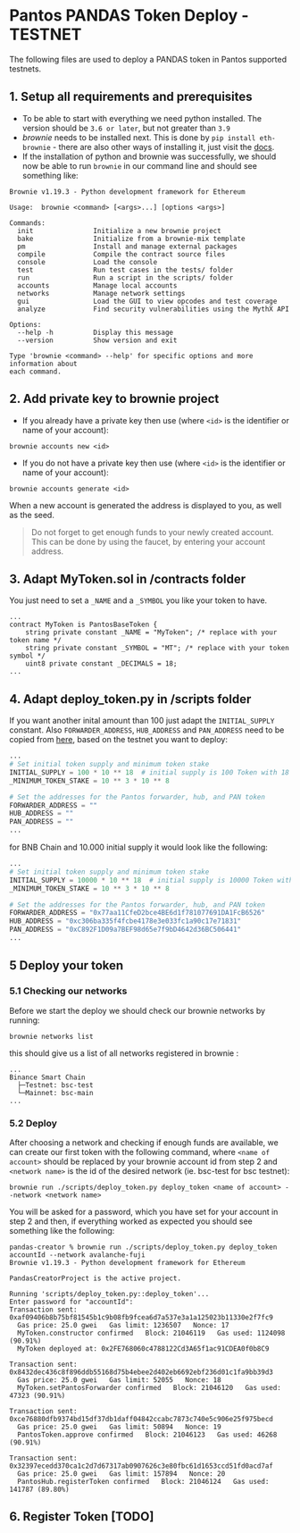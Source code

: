 # Pantos PANDAS Token Deploy - TESTNET
The following files are used to deploy a PANDAS token in Pantos supported testnets. 

## 1. Setup all requirements and prerequisites
* To be able to start with everything we need python installed. The version should be `3.6 or later`, but not greater 
than `3.9`
* _brownie_ needs to be installed next. This is done by `pip install eth-brownie` - 
there are also other ways of installing it, just visit the [docs](https://eth-brownie.readthedocs.io/en/stable/install.html#dependencies).
* If the installation of python and brownie was successfully, we should now be able to run `brownie` in our command line 
and should see something like: 
```shell
Brownie v1.19.3 - Python development framework for Ethereum

Usage:  brownie <command> [<args>...] [options <args>]

Commands:
  init               Initialize a new brownie project
  bake               Initialize from a brownie-mix template
  pm                 Install and manage external packages
  compile            Compile the contract source files
  console            Load the console
  test               Run test cases in the tests/ folder
  run                Run a script in the scripts/ folder
  accounts           Manage local accounts
  networks           Manage network settings
  gui                Load the GUI to view opcodes and test coverage
  analyze            Find security vulnerabilities using the MythX API

Options:
  --help -h          Display this message
  --version          Show version and exit

Type 'brownie <command> --help' for specific options and more information about
each command.
```

## 2. Add private key to brownie project
* If you already have a private key then use (where `<id>` is the identifier or name of your account):
```shell
brownie accounts new <id>
```

* If you do not have a private key then use (where `<id>` is the identifier or name of your account):
```shell
brownie accounts generate <id>
```

When a new account is generated the address is displayed to you, as well as the seed.

>Do not forget to get enough funds to your newly created account. This can be done by using the faucet, by entering your 
> account address.

## 3. Adapt MyToken.sol in /contracts folder
You just need to set a `_NAME` and a `_SYMBOL` you like your token to have.
```solidity
...
contract MyToken is PantosBaseToken {
    string private constant _NAME = "MyToken"; /* replace with your token name */
    string private constant _SYMBOL = "MT"; /* replace with your token symbol */
    uint8 private constant _DECIMALS = 18; 
...
```

## 4. Adapt deploy_token.py in /scripts folder
If you want another inital amount than 100 just adapt the `INITIAL_SUPPLY` constant. Also
`FORWARDER_ADDRESS`, `HUB_ADDRESS` and `PAN_ADDRESS` need to be copied from [here](https://pantos.gitbook.io/technical-documentation/general/deploying-token#overview-of-pantos-blockchain-ids-and-contract-addresses), 
based on the testnet you want to deploy:
```python
...
# Set initial token supply and minimum token stake
INITIAL_SUPPLY = 100 * 10 ** 18  # initial supply is 100 Token with 18 decimals
_MINIMUM_TOKEN_STAKE = 10 ** 3 * 10 ** 8

# Set the addresses for the Pantos forwarder, hub, and PAN token
FORWARDER_ADDRESS = ""
HUB_ADDRESS = ""
PAN_ADDRESS = ""
...
```

for BNB Chain and 10.000 initial supply it would look like the following: 
```python 
...
# Set initial token supply and minimum token stake
INITIAL_SUPPLY = 10000 * 10 ** 18  # initial supply is 10000 Token with 18 decimals
_MINIMUM_TOKEN_STAKE = 10 ** 3 * 10 ** 8

# Set the addresses for the Pantos forwarder, hub, and PAN token
FORWARDER_ADDRESS = "0x77aa11CfeD2bce4BE6d1f781077691DA1FcB6526"
HUB_ADDRESS = "0xc306ba335f4fcbe4178e3e033fc1a90c17e71831"
PAN_ADDRESS = "0xC892F1D09a7BEF98d65e7f9bD4642d36BC506441"
...
```

## 5 Deploy your token
### 5.1 Checking our networks
Before we start the deploy we should check our brownie networks by running: 
```shell 
brownie networks list
```

this should give us a list of all networks registered in brownie : 

```shell 
...
Binance Smart Chain
  ├─Testnet: bsc-test
  └─Mainnet: bsc-main
...
```
### 5.2 Deploy
After choosing a network and checking if enough funds are available, we can create our first token with the following 
command, where `<name of account>` should be replaced by your brownie account id from step 2 and `<network name>` is the 
id of the desired network (ie. bsc-test for bsc testnet): 
```shell 
brownie run ./scripts/deploy_token.py deploy_token <name of account> --network <network name>
```

You will be asked for a password, which you have set for your account in step 2 and then, if everything worked as 
expected you should see something like the following:

```shell
pandas-creator % brownie run ./scripts/deploy_token.py deploy_token accountId --network avalanche-fuji
Brownie v1.19.3 - Python development framework for Ethereum

PandasCreatorProject is the active project.

Running 'scripts/deploy_token.py::deploy_token'...
Enter password for "accountId": 
Transaction sent: 0xaf09406b8b75bf81545b1c9b08fb9fcea6d7a537e3a1a125023b11330e2f7fc9
  Gas price: 25.0 gwei   Gas limit: 1236507   Nonce: 17
  MyToken.constructor confirmed   Block: 21046119   Gas used: 1124098 (90.91%)
  MyToken deployed at: 0x2FE768060c4788122Cd3A65f1ac91CDEA0f0b8C9

Transaction sent: 0x8432dec436c8f896ddb55168d75b4ebee2d402eb6692ebf236d01c1fa9bb39d3
  Gas price: 25.0 gwei   Gas limit: 52055   Nonce: 18
  MyToken.setPantosForwarder confirmed   Block: 21046120   Gas used: 47323 (90.91%)

Transaction sent: 0xce76880dfb9374bd15df37db1daff04842ccabc7873c740e5c906e25f975becd
  Gas price: 25.0 gwei   Gas limit: 50894   Nonce: 19
  PantosToken.approve confirmed   Block: 21046123   Gas used: 46268 (90.91%)

Transaction sent: 0x32397ecedd370ca1c2d7d67317ab0907626c3e80fbc61d1653ccd51fd0acd7af
  Gas price: 25.0 gwei   Gas limit: 157894   Nonce: 20
  PantosHub.registerToken confirmed   Block: 21046124   Gas used: 141787 (89.80%)
```

## 6. Register Token [TODO]